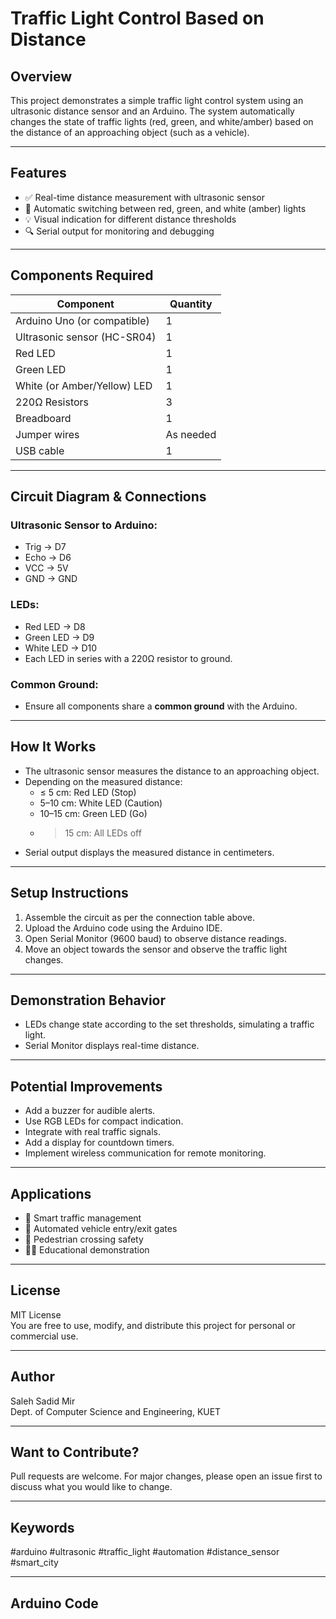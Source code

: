 # Traffic Light Control Based on Distance

## Overview
This project demonstrates a simple traffic light control system using an ultrasonic distance sensor and an Arduino. The system automatically changes the state of traffic lights (red, green, and white/amber) based on the distance of an approaching object (such as a vehicle).

---

## Features
- ✅ Real-time distance measurement with ultrasonic sensor
- 🚦 Automatic switching between red, green, and white (amber) lights
- 💡 Visual indication for different distance thresholds
- 🔍 Serial output for monitoring and debugging

---

## Components Required

| Component                       | Quantity |
|----------------------------------|----------|
| Arduino Uno (or compatible)      | 1        |
| Ultrasonic sensor (HC-SR04)      | 1        |
| Red LED                         | 1        |
| Green LED                       | 1        |
| White (or Amber/Yellow) LED      | 1        |
| 220Ω Resistors                   | 3        |
| Breadboard                       | 1        |
| Jumper wires                     | As needed|
| USB cable                        | 1        |

---

## Circuit Diagram & Connections

### Ultrasonic Sensor to Arduino:
- Trig → D7
- Echo → D6
- VCC → 5V
- GND → GND

### LEDs:
- Red LED → D8
- Green LED → D9
- White LED → D10
- Each LED in series with a 220Ω resistor to ground.

### Common Ground:
- Ensure all components share a **common ground** with the Arduino.

---

## How It Works
- The ultrasonic sensor measures the distance to an approaching object.
- Depending on the measured distance:
  - ≤ 5 cm: Red LED (Stop)
  - 5–10 cm: White LED (Caution)
  - 10–15 cm: Green LED (Go)
  - > 15 cm: All LEDs off
- Serial output displays the measured distance in centimeters.

---

## Setup Instructions
1. Assemble the circuit as per the connection table above.
2. Upload the Arduino code using the Arduino IDE.
3. Open Serial Monitor (9600 baud) to observe distance readings.
4. Move an object towards the sensor and observe the traffic light changes.

---

## Demonstration Behavior
- LEDs change state according to the set thresholds, simulating a traffic light.
- Serial Monitor displays real-time distance.

---

## Potential Improvements
- Add a buzzer for audible alerts.
- Use RGB LEDs for compact indication.
- Integrate with real traffic signals.
- Add a display for countdown timers.
- Implement wireless communication for remote monitoring.

---

## Applications
- 🚦 Smart traffic management  
- 🚗 Automated vehicle entry/exit gates  
- 🚶 Pedestrian crossing safety  
- 🧑‍🏫 Educational demonstration

---

## License
MIT License  
You are free to use, modify, and distribute this project for personal or commercial use.

---

## Author
Saleh Sadid Mir  
Dept. of Computer Science and Engineering, KUET

---

## Want to Contribute?
Pull requests are welcome. For major changes, please open an issue first to discuss what you would like to change.

---

## Keywords
#arduino #ultrasonic #traffic_light #automation #distance_sensor #smart_city

---

## Arduino Code

